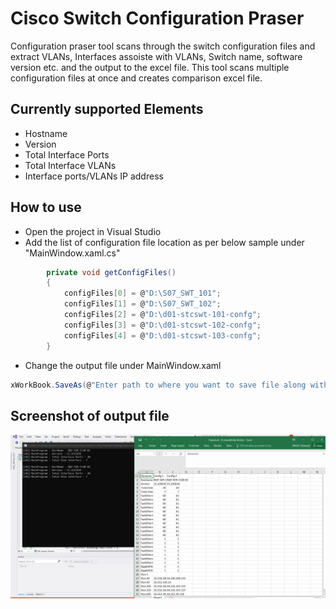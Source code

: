 # Cisco Switch Configuration Praser

Configuration praser tool scans through the switch configuration files and extract VLANs, Interfaces assoiste with VLANs, Switch name, software version etc. and the output to the excel file. This tool scans multiple configuration files at once and creates comparison excel file.

## Currently supported Elements
* Hostname
* Version
* Total Interface Ports
* Total Interface VLANs
* Interface ports/VLANs IP address

## How to use

* Open the project in Visual Studio
* Add the list of configuration file location as per below sample under "MainWindow.xaml.cs"
```C#
        private void getConfigFiles()
        {
            configFiles[0] = @"D:\S07_SWT_101";
            configFiles[1] = @"D:\S07_SWT_102";
            configFiles[2] = @"D:\d01-stcswt-101-confg";
            configFiles[3] = @"D:\d01-stcswt-102-confg";
            configFiles[4] = @"D:\d01-stcswt-103-confg";
        }
```
* Change the output file under MainWindow.xaml
```C#
xWorkBook.SaveAs(@"Enter path to where you want to save file along with file name.xls.", Excel.XlFileFormat.xlWorkbookNormal, misValue, misValue, misValue, misValue, Excel.XlSaveAsAccessMode.xlExclusive, misValue, misValue, misValue, misValue, misValue);
```

## Screenshot of output file

![screenshot](screenshot/screenshot.PNG "screenshot")
